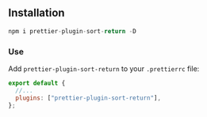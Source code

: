 ## Installation

```js
npm i prettier-plugin-sort-return -D
```

### Use

Add `prettier-plugin-sort-return` to your `.prettierrc` file:

```js
export default {
  //...
  plugins: ["prettier-plugin-sort-return"],
};
```
